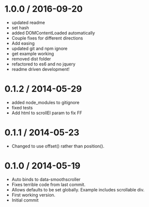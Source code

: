 
1.0.0 / 2016-09-20
==================

  * updated readme
  * set hash
  * added DOMContentLoaded automatically
  * Couple fixes for different directions
  * Add easing
  * updated git and npm ignore
  * get example working
  * removed dist folder
  * refactored to es6 and no jquery
  * readme driven development!

0.1.2 / 2014-05-29 
==================

  * added node_modules to gitignore
  * fixed tests
  * Add html to scrollEl param to fix FF

0.1.1 / 2014-05-23
==================

 * Changed to use offset() rather than position().

0.1.0 / 2014-05-19
==================

 * Auto binds to data-smoothscroller
 * Fixes terrible code from last commit.
 * Allows defaults to be set globally. Example includes scrollable div.
 * First working version.
 * Initial commit
